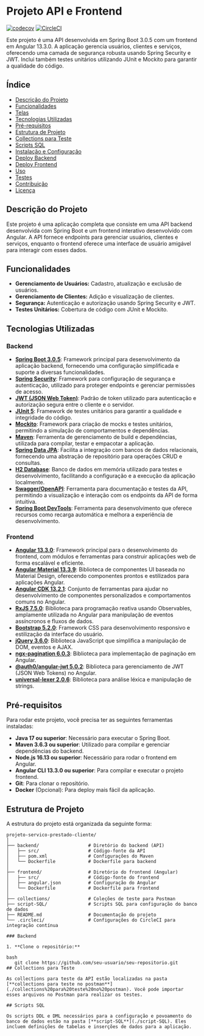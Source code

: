 # Projeto API e Frontend

[![codecov](https://codecov.io/github/Danielfp13/projeto-servico-prestado-cliente/branch/main/graph/badge.svg?token=XDYE6BLRZE)](https://codecov.io/github/Danielfp13/projeto-servico-prestado-cliente)
[![CircleCI](https://dl.circleci.com/status-badge/img/gh/Danielfp13/projeto-servico-prestado-cliente/tree/main.svg?style=svg)](https://dl.circleci.com/status-badge/redirect/gh/Danielfp13/projeto-servico-prestado-cliente/tree/main)

Este projeto é uma API desenvolvida em Spring Boot 3.0.5 com um frontend em Angular 13.3.0. A aplicação gerencia usuários, clientes e serviços, oferecendo uma camada de segurança robusta usando Spring Security e JWT. Inclui também testes unitários utilizando JUnit e Mockito para garantir a qualidade do código.

## Índice

- [Descrição do Projeto](#descrição-do-projeto)
- [Funcionalidades](#funcionalidades)
- [Telas](#telas)
- [Tecnologias Utilizadas](#tecnologias-utilizadas)
- [Pré-requisitos](#pré-requisitos)
- [Estrutura de Projeto](#estrutura-de-projeto)
- [Collections para Teste](#collections-para-teste)
- [Scripts SQL](#scripts-sql)
- [Instalação e Configuração](#instalação-e-configuração)
- [Deploy Backend](#deploy-backend)
- [Deploy Frontend](#deploy-frontend)
- [Uso](#uso)
- [Testes](#testes)
- [Contribuição](#contribuição)
- [Licença](#licença)

## Descrição do Projeto

Este projeto é uma aplicação completa que consiste em uma API backend desenvolvida com Spring Boot e um frontend interativo desenvolvido com Angular. A API fornece endpoints para gerenciar usuários, clientes e serviços, enquanto o frontend oferece uma interface de usuário amigável para interagir com esses dados.

## Funcionalidades

- **Gerenciamento de Usuários:** Cadastro, atualização e exclusão de usuários.
- **Gerenciamento de Clientes:** Adição e visualização de clientes.
- **Segurança:** Autenticação e autorização usando Spring Security e JWT.
- **Testes Unitários:** Cobertura de código com JUnit e Mockito.

## Tecnologias Utilizadas

### Backend

- **[Spring Boot 3.0.5](https://spring.io/projects/spring-boot)**: Framework principal para desenvolvimento da aplicação backend, fornecendo uma configuração simplificada e suporte a diversas funcionalidades.
- **[Spring Security](https://spring.io/projects/spring-security)**: Framework para configuração de segurança e autenticação, utilizado para proteger endpoints e gerenciar permissões de acesso.
- **[JWT (JSON Web Token)](https://jwt.io/)**: Padrão de token utilizado para autenticação e autorização segura entre o cliente e o servidor.
- **[JUnit 5](https://junit.org/junit5/)**: Framework de testes unitários para garantir a qualidade e integridade do código.
- **[Mockito](https://site.mockito.org/)**: Framework para criação de mocks e testes unitários, permitindo a simulação de comportamentos e dependências.
- **[Maven](https://maven.apache.org/)**: Ferramenta de gerenciamento de build e dependências, utilizada para compilar, testar e empacotar a aplicação.
- **[Spring Data JPA](https://spring.io/projects/spring-data-jpa)**: Facilita a integração com bancos de dados relacionais, fornecendo uma abstração de repositório para operações CRUD e consultas.
- **[H2 Database](https://www.h2database.com/html/main.html)**: Banco de dados em memória utilizado para testes e desenvolvimento, facilitando a configuração e a execução da aplicação localmente.
- **[Swagger/OpenAPI](https://swagger.io/tools/open-source/)**: Ferramenta para documentação e testes da API, permitindo a visualização e interação com os endpoints da API de forma intuitiva.
- **[Spring Boot DevTools](https://spring.io/projects/spring-boot#project-devtools)**: Ferramenta para desenvolvimento que oferece recursos como recarga automática e melhora a experiência de desenvolvimento.

### Frontend

- **[Angular 13.3.0](https://angular.io/)**: Framework principal para o desenvolvimento do frontend, com módulos e ferramentas para construir aplicações web de forma escalável e eficiente.
- **[Angular Material 13.3.9](https://material.angular.io/)**: Biblioteca de componentes UI baseada no Material Design, oferecendo componentes prontos e estilizados para aplicações Angular.
- **[Angular CDK 13.2.1](https://angular.cdk.dev/)**: Conjunto de ferramentas para ajudar no desenvolvimento de componentes personalizados e comportamentos comuns no Angular.
- **[RxJS 7.5.0](https://rxjs.dev/)**: Biblioteca para programação reativa usando Observables, amplamente utilizada no Angular para manipulação de eventos assíncronos e fluxos de dados.
- **[Bootstrap 5.2.0](https://getbootstrap.com/)**: Framework CSS para desenvolvimento responsivo e estilização da interface do usuário.
- **[jQuery 3.6.0](https://jquery.com/)**: Biblioteca JavaScript que simplifica a manipulação de DOM, eventos e AJAX.
- **[ngx-pagination 6.0.3](https://github.com/swimlane/ngx-pagination)**: Biblioteca para implementação de paginação em Angular.
- **[@auth0/angular-jwt 5.0.2](https://auth0.com/docs/quickstart/spa/angular)**: Biblioteca para gerenciamento de JWT (JSON Web Tokens) no Angular.
- **[universal-lexer 2.0.6](https://www.npmjs.com/package/universal-lexer)**: Biblioteca para análise léxica e manipulação de strings.

## Pré-requisitos

Para rodar este projeto, você precisa ter as seguintes ferramentas instaladas:

- **Java 17 ou superior**: Necessário para executar o Spring Boot.
- **Maven 3.6.3 ou superior**: Utilizado para compilar e gerenciar dependências do backend.
- **Node.js 16.13 ou superior**: Necessário para rodar o frontend em Angular.
- **Angular CLI 13.3.0 ou superior**: Para compilar e executar o projeto frontend.
- **Git**: Para clonar o repositório.
- **Docker** (Opcional): Para deploy mais fácil da aplicação.

## Estrutura de Projeto

A estrutura do projeto está organizada da seguinte forma:

```plaintext
projeto-servico-prestado-cliente/
│
├── backend/                  # Diretório do backend (API)
│   ├── src/                  # Código-fonte da API
│   ├── pom.xml               # Configurações do Maven
│   └── Dockerfile            # Dockerfile para backend
│
├── frontend/                 # Diretório do frontend (Angular)
│   ├── src/                  # Código-fonte do frontend
│   ├── angular.json          # Configuração do Angular
│   └── Dockerfile            # Dockerfile para frontend
│
├── collections/              # Coleções de teste para Postman
├── script-SQL/               # Scripts SQL para configuração do banco de dados
├── README.md                 # Documentação do projeto
└── .circleci/                # Configurações do CircleCI para integração contínua

### Backend

1. **Clone o repositório:**
   
bash
   git clone https://github.com/seu-usuario/seu-repositorio.git
## Collections para Teste

As collections para teste da API estão localizadas na pasta [**collections para teste no postman**](./collections%20para%20teste%20no%20postman). Você pode importar esses arquivos no Postman para realizar os testes.

## Scripts SQL

Os scripts DDL e DML necessários para a configuração e povoamento do banco de dados estão na pasta [**script-SQL**](./script-SQL). Eles incluem definições de tabelas e inserções de dados para a aplicação.
